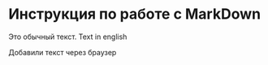 # Инструкция по работе с MarkDown

Это обычный текст. Text in english

Добавили текст через браузер
